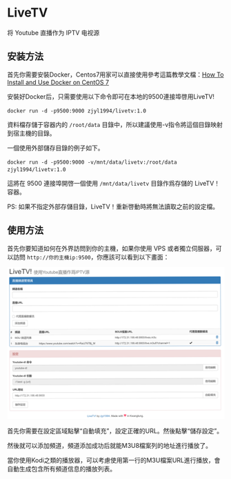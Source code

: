 # LiveTV
将 Youtube 直播作为 IPTV 电视源

## 安装方法

首先你需要安裝Docker，Centos7用家可以直接使用參考這篇教學文檔：[How To Install and Use Docker on CentOS 7](https://www.digitalocean.com/community/tutorials/how-to-install-and-use-docker-on-centos-7)

安裝好Docker后，只需要使用以下命令即可在本地的9500連接埠啓用LiveTV!

`docker run -d -p9500:9000 zjyl1994/livetv:1.0`

資料檔存儲于容器内的 `/root/data` 目錄中，所以建議使用-v指令將這個目錄映射到宿主機的目錄。

一個使用外部儲存目錄的例子如下。

`docker run -d -p9500:9000 -v/mnt/data/livetv:/root/data zjyl1994/livetv:1.0`

這將在 9500 連接埠開啓一個使用 `/mnt/data/livetv` 目錄作爲存儲的 LiveTV！ 容器。

PS: 如果不指定外部存儲目錄，LiveTV！重新啓動時將無法讀取之前的設定檔。

## 使用方法

首先你要知道如何在外界訪問到你的主機，如果你使用 VPS 或者獨立伺服器，可以訪問 `http://你的主機ip:9500`，你應該可以看到以下畫面：

![index_page](pic/index-zh.png)

首先你需要在設定區域點擊“自動填充”，設定正確的URL。然後點擊“儲存設定”。

然後就可以添加頻道，頻道添加成功后就能M3U8檔案列的地址進行播放了。

當你使用Kodi之類的播放器，可以考慮使用第一行的M3U檔案URL進行播放，會自動生成包含所有頻道信息的播放列表。
